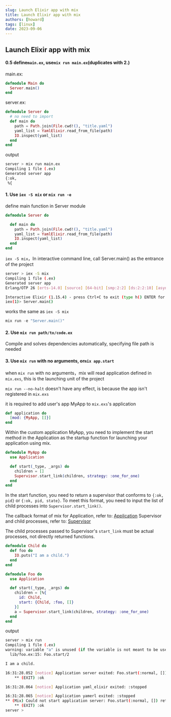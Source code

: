 ```yaml
---
slug: Launch Elixir app with mix
title: Launch Elixir app with mix
authors: [howard]
tags: [linux]
date: 2023-09-06
---
```

## Launch Elixir app with mix

#### 0.5 define`main.ex`, use`mix run main.ex`(duplicates with 2.)
main.ex:

```elixir
defmodule Main do
  Server.main()
end
```

server.ex:
```elixir
defmodule Server do
  # no need to import 
  def main do
    path = Path.join(File.cwd!(), "title.yaml")
    yaml_list = YamlElixir.read_from_file(path)
    IO.inspect(yaml_list)
  end
end
```

output
```bash
server > mix run main.ex
Compiling 1 file (.ex)
Generated server app
{:ok,
 %{
```

#### 1. Use `iex -S mix` or `mix run -e`

define main function in Server module
```elixir
defmodule Server do

  def main do
    path = Path.join(File.cwd!(), "title.yaml")
    yaml_list = YamlElixir.read_from_file(path)
    IO.inspect(yaml_list)
  end
end
```

`iex -S mix`，In interactive command line, call Server.main() as the entrance of the project
```bash
server > iex -S mix
Compiling 1 file (.ex)
Generated server app
Erlang/OTP 26 [erts-14.0] [source] [64-bit] [smp:2:2] [ds:2:2:10] [async-threads:1] [jit:ns]

Interactive Elixir (1.15.4) - press Ctrl+C to exit (type h() ENTER for help)
iex(1)> Server.main()
```

works the same as `iex -S mix`
```elixir
mix run -e "Server.main()"
```

#### 2. Use `mix run path/to/code.ex`

Compile and solves dependencies automatically, specifying file path is needed

#### 3. Use `mix run` with no arguments, or`mix app.start`

when `mix run` with no arguments，mix will read application defined in `mix.exs`, this is the launching unit of the project 

`mix run --no-halt` doesn't have any effect, is because the app isn't registered in `mix.exs`

it is required to add user's app MyApp to `mix.exs`'s application

```elixir
def application do
  [mod: {MyApp, []}]
end
```

Within the custom application MyApp, you need to implement the start method in the Application as the startup function for launching your application using mix.

```elixir
defmodule MyApp do
  use Application

  def start(_type, _args) do
    children = []
    Supervisor.start_link(children, strategy: :one_for_one)
  end
end
```

In the start function, you need to return a supervisor that conforms to `{:ok, pid}` or `{:ok, pid, state}`. To meet this format, you need to input the list of child processes into `Supervisor.start_link()`.

The callback format of mix for Application, refer to: [Application](https://hexdocs.pm/elixir/1.12/Application.html)
Supervisor and child processes, refer to: [Supervisor](https://hexdocs.pm/elixir/1.12/Supervisor.html)

The child processes passed to Supervisor's `start_link` must be actual processes, not directly returned functions.
```elixir
defmodule Child do
  def foo do
    IO.puts("I am a child.")
  end
end

defmodule Foo do
  use Application

  def start(_type, _args) do
    children = [%{
      id: Child,
      start: {Child, :foo, []}
    }]
    a = Supervisor.start_link(children, strategy: :one_for_one)
  end
end
```

output

```bash
server > mix run
Compiling 1 file (.ex)
warning: variable "a" is unused (if the variable is not meant to be used, prefix it with an underscore)
  lib/foo.ex:15: Foo.start/2

I am a child.

16:31:28.052 [notice] Application server exited: Foo.start(:normal, []) returned an error: shutdown: failed to start child: Child
    ** (EXIT) :ok

16:31:28.064 [notice] Application yaml_elixir exited: :stopped

16:31:28.065 [notice] Application yamerl exited: :stopped
** (Mix) Could not start application server: Foo.start(:normal, []) returned an error: shutdown: failed to start child: Child
    ** (EXIT) :ok
server > 
```
